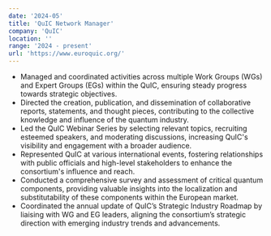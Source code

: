 ```yaml
---
date: '2024-05'
title: 'QuIC Network Manager'
company: 'QuIC'
location: ''
range: '2024 - present'
url: 'https://www.euroquic.org/'
---
```


- Managed and coordinated activities across multiple Work Groups (WGs) and Expert Groups (EGs) within the QuIC, ensuring steady progress towards strategic objectives.
- Directed the creation, publication, and dissemination of collaborative reports, statements, and thought pieces, contributing to the collective knowledge and influence of the quantum industry.
- Led the QuIC Webinar Series by selecting relevant topics, recruiting esteemed speakers, and moderating discussions, increasing QuIC's visibility and engagement with a broader audience.
- Represented QuIC at various international events, fostering relationships with public officials and high-level stakeholders to enhance the consortium's influence and reach.
- Conducted a comprehensive survey and assessment of critical quantum components, providing valuable insights into the localization and substitutability of these components within the European market.
- Coordinated the annual update of QuIC’s Strategic Industry Roadmap by liaising with WG and EG leaders, aligning the consortium’s strategic direction with emerging industry trends and advancements.
